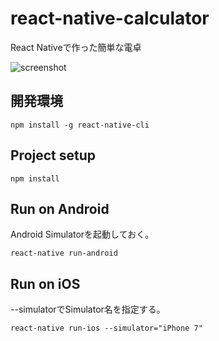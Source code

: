 # react-native-calculator
React Nativeで作った簡単な電卓

![screenshot](https://user-images.githubusercontent.com/50685640/59572721-fabd4b00-90e9-11e9-988d-04d6bb74d711.png)

## 開発環境
```
npm install -g react-native-cli
```

## Project setup
```
npm install
```

## Run on Android
Android Simulatorを起動しておく。
```
react-native run-android
```

## Run on iOS
--simulatorでSimulator名を指定する。
```
react-native run-ios --simulator="iPhone 7"
```
